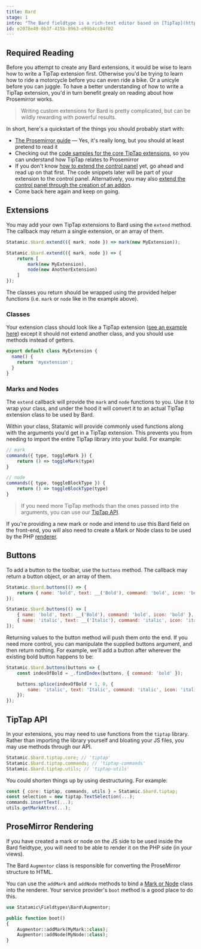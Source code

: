 ```yaml
---
title: Bard
stage: 1
intro: "The Bard fieldtype is a rich-text editor based on [TipTap](https://tiptap.scrumpy.io/), which in turn is a Vue component that wraps around [ProseMirror](https://prosemirror.net/docs/guide/), which is robust JavaScript framework for building rich-text editors that _don't_ directly write HTML or rely on `contenteditable`, but rather a document model."
id: e2078e40-0b3f-415b-8963-e99b4cc84f02
---
```

## Required Reading

Before you attempt to create any Bard extensions, it would be wise to learn how to write a TipTap extension first. Otherwise you'd be trying to learn how to ride a motorcycle before you can even ride a bike. Or a unicyle before you can juggle. To have a better understanding of how to write a TipTap extension, you'd in turn benefit grealy on reading about how Prosemirror works.

> Writing custom extensions for Bard is pretty complicated, but can be wildly rewarding with powerful results.

In short, here's a quickstart of the things you should probably start with:

- [The Prosemirror guide](https://prosemirror.net/docs/guide/) — Yes, it's really long, but you should at least pretend to read it
- Checking out the [code samples for the core TipTap extensions](https://github.com/ueberdosis/tiptap/tree/v1/packages/tiptap-extensions), so you can understand how TipTap relates to Prosemirror
- If you don't know [how to extend the control panel](/extending/control-panel) yet, go ahead and read up on that first. The code snippets later will be part of your extension to the control panel. Alternatively, you may also [extend the control panel through the creation of an addon](/extending/addons).
- Come back here again and keep on going.

## Extensions

You may add your own TipTap extensions to Bard using the `extend` method. The callback may return a single extension, or an array of them.

``` js
Statamic.$bard.extend(({ mark, node }) => mark(new MyExtension));
```

``` js
Statamic.$bard.extend(({ mark, node }) => {
    return [
        mark(new MyExtension),
        node(new AnotherExtension)
    ]
});
```

The classes you return should be wrapped using the provided helper functions (i.e. `mark` or `node` like in the example above).

### Classes

Your extension class should look like a TipTap extension ([see an example here](https://github.com/ueberdosis/tiptap/blob/v1/packages/tiptap-extensions/src/marks/Bold.js))
except it should not extend another class, and you should use methods instead of getters.

``` js
export default class MyExtension {
  name() {
    return 'myextension';
  }
}
```

### Marks and Nodes

The `extend` callback will provide the `mark` and `node` functions to you. Use it to wrap your class, and under the hood it will convert it to an actual TipTap extension class
to be used by Bard.

Within your class, Statamic will provide commonly used functions along with the arguments you'd get in a TipTap extension. This prevents you from needing to
import the entire TipTap library into your build. For example:

``` js
// mark
commands({ type, toggleMark }) {
    return () => toggleMark(type)
}

// node
commands({ type, toggleBlockType }) {
    return () => toggleBlockType(type)
}
```

> If you need more TipTap methods than the ones passed into the arguments, you can use our [TipTap API](#tiptap-api).

If you're providing a new mark or node and intend to use this Bard field on the front-end, you will also need to create a Mark or Node class to be used by the PHP [renderer](#prosemirror-rendering).

## Buttons

To add a button to the toolbar, use the `buttons` method. The callback may return a button object, or an array of them.

``` js
Statamic.$bard.buttons(() => {
    return { name: 'bold', text: __('Bold'), command: 'bold', icon: 'bold' };
});
```

``` js
Statamic.$bard.buttons(() => [
    { name: 'bold', text: __('Bold'), command: 'bold', icon: 'bold' },
    { name: 'italic', text: __('Italic'), command: 'italic', icon: 'italic' },
]);
```

Returning values to the button method will push them onto the end. If you need more control, you can manipulate the supplied buttons argument, and then return nothing. For example, we'll add a button after wherever the existing bold button happens to be:

``` js
Statamic.$bard.buttons(buttons => {
    const indexOfBold = _.findIndex(buttons, { command: 'bold' });

    buttons.splice(indexOfBold + 1, 0, {
        name: 'italic', text: 'Italic', command: 'italic', icon: 'italic'
    });
});
```

## TipTap API

In your extensions, you may need to use functions from the `tiptap` library. Rather than importing the library yourself and bloating your JS files, you may use methods through our API.

``` js
Statamic.$bard.tiptap.core; // 'tiptap'
Statamic.$bard.tiptap.commands; // 'tiptap-commands'
Statamic.$bard.tiptap.utils; // 'tiptap-utils'
```

You could shorten things up by using destructuring. For example:

``` js
const { core: tiptap, commands, utils } = Statamic.$bard.tiptap;
const selection = new tiptap.TextSelection(...);
commands.insertText(...);
utils.getMarkAttrs(...);
```

## ProseMirror Rendering

If you have created a mark or node on the JS side to be used inside the Bard fieldtype, you will need to be able to render it on the PHP side (in your views).

The Bard `Augmentor` class is responsible for converting the ProseMirror structure to HTML.

You can use the `addMark` and `addNode` methods to bind a [Mark or Node](https://github.com/ueberdosis/prosemirror-to-html) class into the renderer. Your service provider's `boot` method
is a good place to do this.

``` php
use Statamic\Fieldtypes\Bard\Augmentor;

public function boot()
{
    Augmentor::addMark(MyMark::class);
    Augmentor::addNode(MyNode::class);
}
```
